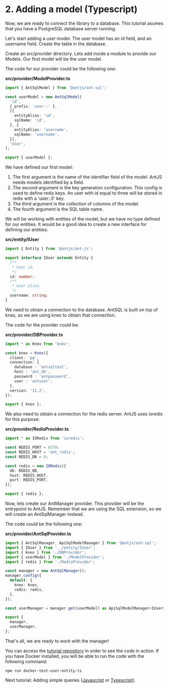 # 2. Adding a model (Typescript)

Now, we are ready to connect the library to a database. This tutorial asumes that you have a PostgreSQL database server running.

Let's start adding a user model. The user model has an id field, and an username field. Create the table in the database.

Create an src/provider directory. Lets add inside a module to provide our Models. Our first model will be the user model.

The code for our provider could be the following one:

__src/provider/ModelProvider.ts__
```ts
import { AntSqlModel } from '@antjs/ant-sql';

const userModel = new AntSqlModel(
  'id',
  { prefix: 'user::' },
  [{
    entityAlias: 'id',
    sqlName: 'id',
  }, {
    entityAlias: 'username',
    sqlName: 'username',
  }],
  'User',
);

export { userModel };

```

We have defined our first model:

1. The first argument is the name of the identifier field of the model. AntJS needs models identified by a field.
2. The second argument is the key generation configuration. This config is used to define redis keys. An user with id equal to three will be stored in redis with a 'user::3' key.
3. The third argument is the collection of columns of the model.
4. The fourth argument is the SQL table name.

We will be working with entities of the model, but we have no type defined for our entities. It would be a good idea to create a new interface for defining our entities:

__src/entity/IUser__
```ts
import { Entity } from '@antjs/ant-js';

export interface IUser extends Entity {
  /**
   * User id.
   */
  id: number;
  /**
   * User alias.
   */
  username: string;
}

```

We need to obtain a connection to the database. AntSQL is built on top of knex, so we are using knex to obtain that connection.

The code for the provider could be:

__src/provider/DBProvider.ts__
```ts
import * as Knex from 'knex';

const knex = Knex({
  client: 'pg',
  connection: {
    database : 'antsqltest',
    host : 'ant_db',
    password : 'antpassword',
    user : 'antuser',
  },
  version: '11.2',
});

export { knex };

```

We also need to obtain a connection for the redis server. AntJS uses ioredis for this purpose:

__src/provider/RedisProvider.ts__
```ts
import * as IORedis from 'ioredis';

const REDIS_PORT = 6379;
const REDIS_HOST = 'ant_redis';
const REDIS_DB = 0;

const redis = new IORedis({
  db: REDIS_DB,
  host: REDIS_HOST,
  port: REDIS_PORT,
});

export { redis };

```

Now, lets create our AntManager provider. This provider will be the entrypoint to AntJS. Remember that we are using the SQL extension, so we will create an AntSqlManager instead.

The code could be the following one:

__src/provider/AntSqlProvider.ts__
```typescript
import { AntSqlManager, ApiSqlModelManager } from '@antjs/ant-sql';
import { IUser } from '../entity/IUser';
import { knex } from './DBProvider';
import { userModel } from './ModelProvider';
import { redis } from './RedisProvider';

const manager = new AntSqlManager();
manager.config({
  default: {
    knex: knex,
    redis: redis,
  },
});

const userManager = manager.get(userModel) as ApiSqlModelManager<IUser>;

export {
  manager,
  userManager,
};

```

That's all, we are ready to work with the manager!

You can access the [tutorial repository](https://github.com/notaphplover/ant-js-tutorial) in order to see the code in action. If you have Docker installed, you will be able to run the code with the following command:

```
npm run docker-test-user-entity-ts
```

Next tutorial: Adding simple queries ([Javascript](./3_adding_simple_queries_js.md) or [Typescript](./3_adding_simple_queries_ts.md)).
